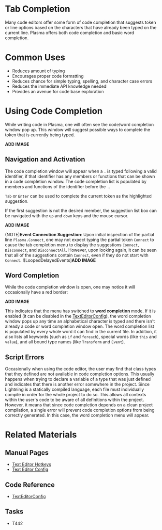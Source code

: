 # Tab Completion

Many code editors offer some form of code completion that suggests token or line options based on the characters that have already been typed on the current line. Plasma offers both code completion and basic word completion.

# Common Uses

- Reduces amount of typing
- Encourages proper code formatting
- Reduces chance for simple typing, spelling, and character case errors
- Reduces the immediate API knowledge needed
- Provides an avenue for code base exploration

# Using Code Completion
While writing code in Plasma, one will often see the code/word completion window pop up. This window will suggest possible ways to complete the token that is currently being typed.



**ADD IMAGE**


## Navigation and Activation
The code completion window will appear when a `.` is typed following a valid identifier, if that identifier has any members or functions that can be shown in a code completion window. The code completion list is populated by members and functions of the identifier before the `.`.

`Tab` or `Enter` can be used to complete the current token as the highlighted suggestion.

If the first suggestion is not the desired member, the suggestion list box can be navigated with the `up` and `down` keys and the mouse cursor.



**ADD IMAGE**


(NOTE)**Event Connection Suggestion**: Upon initial inspection of the partial line `Plasma.Connect`, one may not expect typing the partial token `Connect` to cause the tab completion menu to display the suggestions `Connect`, `Disconnect`, and `DisconnectAll`. However, upon looking again, it can be seen that all of the suggestions contain `Connect`, even if they do not start with `Connect`. ![LoopedDelayedEvents]**ADD IMAGE**

## Word Completion
While the code completion window is open, one may notice it will occasionally have a red border:



**ADD IMAGE**


This indicates that the menu has switched to **word completion** mode. If it is enabled (it can be disabled in the [ TextEditorConfig](https://plasmaengine.github.io/PlasmaDocs/Plasma1/Editor/editor/texteditor/texteditorconfig.md)), the word completion window pops up any time an alphabetical character is typed and there isn't already a code or word completion window open. The word completion list is populated by every whole word it can find in the current file. In addition, it also lists all keywords (such as `if` and `foreach`), special words (like `this` and `value`), and all bound type names (like `Transform` and `Event`).

## Script Errors
Occasionally when using the code editor, the user may find that class types that they defined are not available in code completion options. This usually happens when trying to declare a variable of a type that was just defined and indicates that there is another error somewhere in the project. Since Lightning is a statically compiled language, each file must individually compile in order for the whole project to do so. This allows all contexts within the user's code to be aware of all definitions within the project. However, it means that since code completion depends on a clean project compilation, a single error will prevent code completion options from being correctly generated. In this case, the word completion menu will appear.

# Related Materials
## Manual Pages
- [Text Editor Hotkeys](https://plasmaengine.github.io/PlasmaDocs/Plasma1/Editor/editor/texteditor/texteditorhotkeys.md)
- [Text Editor Config](https://plasmaengine.github.io/PlasmaDocs/Plasma1/Editor/editor/texteditor/texteditorconfig.md)

## Code Reference
- [TextEditorConfig](https://plasmaengine.github.io/PlasmaDocs/Plasma1/C++plasma_editor_documentation/code_reference/class_reference/texteditorconfig.md) 

## Tasks
- T442 

 